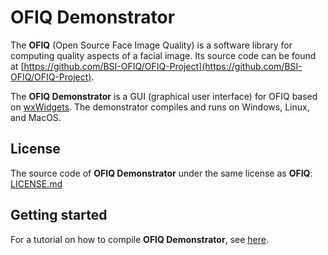 # OFIQ Demonstrator

The __OFIQ__ (Open Source Face Image Quality) is a software library for computing quality 
aspects of a facial image. Its source code can be found at 
[https://github.com/BSI-OFIQ/OFIQ-Project](https://github.com/BSI-OFIQ/OFIQ-Project).

The __OFIQ Demonstrator__ is a GUI (graphical user interface) for OFIQ based on [wxWidgets](https://wxwidgets.org/).
The demonstrator compiles and runs on Windows, Linux, and MacOS.  

## License
The source code of __OFIQ Demonstrator__ under the same license as __OFIQ__: [LICENSE.md](LICENSE.md)

## Getting started
For a tutorial on how to compile __OFIQ Demonstrator__, see [here](BUILD.md).